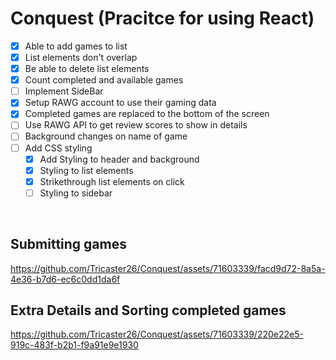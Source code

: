 # Conquest (Pracitce for using React)

- [x] Able to add games to list
- [x] List elements don't overlap
- [x] Be able to delete list elements 
- [x] Count completed and available games 
- [ ] Implement SideBar
- [X] Setup RAWG account to use their gaming data
- [x] Completed games are replaced to the bottom of the screen
- [ ] Use RAWG API to get review scores to show in details
- [ ] Background changes on name of game   
- [ ] Add CSS styling
  - [x] Add Styling to header and background
  - [x] Styling to list elements 
  - [x] Strikethrough list elements on click
  - [ ] Styling to sidebar 
        
<br />

## Submitting games


https://github.com/Tricaster26/Conquest/assets/71603339/facd9d72-8a5a-4e36-b7d6-ec6c0dd1da6f


## Extra Details and Sorting completed games


https://github.com/Tricaster26/Conquest/assets/71603339/220e22e5-919c-483f-b2b1-f9a91e9e1930






